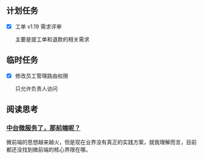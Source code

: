 ## 计划任务

- [x] 工单 v1.19 需求评审

  主要是提工单和退款的相关需求

## 临时任务

- [x] 修改员工管理路由权限

  只允许负责人访问

## 阅读思考

### [中台微服务了，那前端呢？](https://www.infoq.cn/article/HNDtDuaIYsWUP-SGOPTK)

微前端的思想越来越火，但是现在业界没有真正的实践方案，就我理解而言，目前都还没找到微前端的核心界限在哪。
